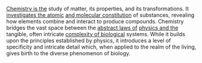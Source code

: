 
[Chemistry is the](1/3/1/2/.Chemistry) study of matter, its properties, and its transformations. It [investigates the atomic](1/1/3/1/1/1/1/1/.Atomic) [and molecular constitution](1/3/1/2/2/.Molecules) of substances, revealing how elements combine and interact to produce compounds. Chemistry bridges the vast space between the [abstract laws of](3/2/2/3/1/3/.Supranational%20Law) [physics and the](2/3/2/3/1/2/.Physics) tangible, often intricate [complexity of biological](1/2/2/2/2/1/1/3/.Complexity) systems. While it builds upon the principles established by physics, it introduces a level of specificity and intricate detail which, when applied to the realm of the living, gives birth to the diverse phenomenon of biology.

